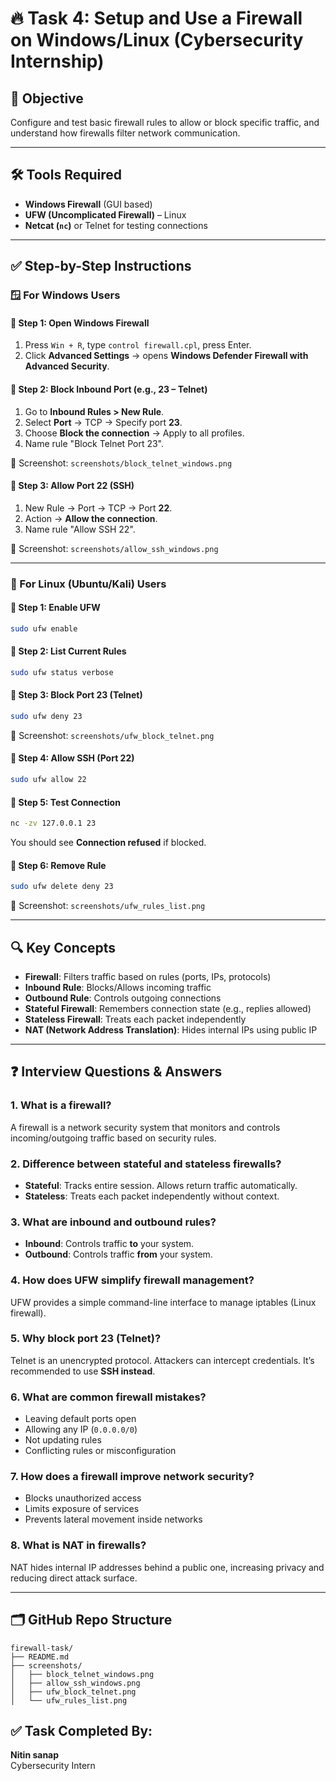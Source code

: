 # 🔥 Task 4: Setup and Use a Firewall on Windows/Linux (Cybersecurity Internship)

## 🎯 Objective
Configure and test basic firewall rules to allow or block specific traffic, and understand how firewalls filter network communication.

---

## 🛠 Tools Required
- **Windows Firewall** (GUI based)
- **UFW (Uncomplicated Firewall)** – Linux
- **Netcat (`nc`)** or Telnet for testing connections

---

## ✅ Step-by-Step Instructions

### 🪟 For Windows Users

#### 🔹 Step 1: Open Windows Firewall
1. Press `Win + R`, type `control firewall.cpl`, press Enter.
2. Click **Advanced Settings** → opens **Windows Defender Firewall with Advanced Security**.

#### 🔹 Step 2: Block Inbound Port (e.g., 23 – Telnet)
1. Go to **Inbound Rules > New Rule**.
2. Select **Port** → TCP → Specify port **23**.
3. Choose **Block the connection** → Apply to all profiles.
4. Name rule "Block Telnet Port 23".

📸 Screenshot: `screenshots/block_telnet_windows.png`

#### 🔹 Step 3: Allow Port 22 (SSH)
1. New Rule → Port → TCP → Port **22**.
2. Action → **Allow the connection**.
3. Name rule "Allow SSH 22".

📸 Screenshot: `screenshots/allow_ssh_windows.png`

---

### 🐧 For Linux (Ubuntu/Kali) Users

#### 🔹 Step 1: Enable UFW
```bash
sudo ufw enable
```

#### 🔹 Step 2: List Current Rules
```bash
sudo ufw status verbose
```

#### 🔹 Step 3: Block Port 23 (Telnet)
```bash
sudo ufw deny 23
```

📸 Screenshot: `screenshots/ufw_block_telnet.png`

#### 🔹 Step 4: Allow SSH (Port 22)
```bash
sudo ufw allow 22
```

#### 🔹 Step 5: Test Connection
```bash
nc -zv 127.0.0.1 23
```
You should see **Connection refused** if blocked.

#### 🔹 Step 6: Remove Rule
```bash
sudo ufw delete deny 23
```

📸 Screenshot: `screenshots/ufw_rules_list.png`

---

## 🔍 Key Concepts
- **Firewall**: Filters traffic based on rules (ports, IPs, protocols)
- **Inbound Rule**: Blocks/Allows incoming traffic
- **Outbound Rule**: Controls outgoing connections
- **Stateful Firewall**: Remembers connection state (e.g., replies allowed)
- **Stateless Firewall**: Treats each packet independently
- **NAT (Network Address Translation)**: Hides internal IPs using public IP

---

## ❓ Interview Questions & Answers

### 1. What is a firewall?
A firewall is a network security system that monitors and controls incoming/outgoing traffic based on security rules.

### 2. Difference between stateful and stateless firewalls?
- **Stateful**: Tracks entire session. Allows return traffic automatically.
- **Stateless**: Treats each packet independently without context.

### 3. What are inbound and outbound rules?
- **Inbound**: Controls traffic **to** your system.
- **Outbound**: Controls traffic **from** your system.

### 4. How does UFW simplify firewall management?
UFW provides a simple command-line interface to manage iptables (Linux firewall).

### 5. Why block port 23 (Telnet)?
Telnet is an unencrypted protocol. Attackers can intercept credentials. It’s recommended to use **SSH instead**.

### 6. What are common firewall mistakes?
- Leaving default ports open
- Allowing any IP (`0.0.0.0/0`)
- Not updating rules
- Conflicting rules or misconfiguration

### 7. How does a firewall improve network security?
- Blocks unauthorized access
- Limits exposure of services
- Prevents lateral movement inside networks

### 8. What is NAT in firewalls?
NAT hides internal IP addresses behind a public one, increasing privacy and reducing direct attack surface.

---

## 🗂 GitHub Repo Structure
```
firewall-task/
├── README.md
├── screenshots/
│   ├── block_telnet_windows.png
│   ├── allow_ssh_windows.png
│   ├── ufw_block_telnet.png
│   └── ufw_rules_list.png
```



## ✅ Task Completed By:
**Nitin sanap**  
Cybersecurity Intern
